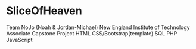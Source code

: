 # SliceOfHeaven
Team NoJo (Noah & Jordan-Michael)
New England Institute of Technology
Associate Capstone Project
HTML
CSS/Bootstrap(template)
SQL
PHP
JavaScript




